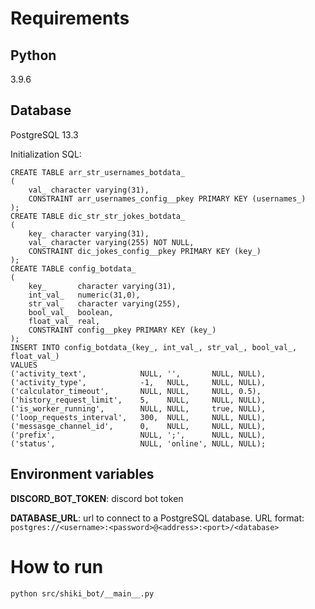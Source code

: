 # Requirements

## Python
3.9.6

## Database
PostgreSQL 13.3

Initialization SQL:
```
CREATE TABLE arr_str_usernames_botdata_
(
    val_ character varying(31),
    CONSTRAINT arr_usernames_config__pkey PRIMARY KEY (usernames_)
);
CREATE TABLE dic_str_str_jokes_botdata_
(
    key_ character varying(31),
    val_ character varying(255) NOT NULL,
    CONSTRAINT dic_jokes_config__pkey PRIMARY KEY (key_)
);
CREATE TABLE config_botdata_
(
    key_       character varying(31),
    int_val_   numeric(31,0),
    str_val_   character varying(255),
    bool_val_  boolean,
    float_val_ real,
    CONSTRAINT config__pkey PRIMARY KEY (key_)
);
INSERT INTO config_botdata_(key_, int_val_, str_val_, bool_val_, float_val_)
VALUES
('activity_text',            NULL, '',       NULL, NULL),
('activity_type',            -1,   NULL,     NULL, NULL),
('calculator_timeout',       NULL, NULL,     NULL, 0.5),
('history_request_limit',    5,    NULL,     NULL, NULL),
('is_worker_running',        NULL, NULL,     true, NULL),
('loop_requests_interval',   300,  NULL,     NULL, NULL),
('messasge_channel_id',      0,    NULL,     NULL, NULL),
('prefix',                   NULL, ';',      NULL, NULL),
('status',                   NULL, 'online', NULL, NULL);
```

## Environment variables
**DISCORD_BOT_TOKEN**: discord bot token

**DATABASE_URL**: url to connect to a PostgreSQL database.
URL format:
```postgres://<username>:<password>@<address>:<port>/<database>```

# How to run
```python src/shiki_bot/__main__.py```
